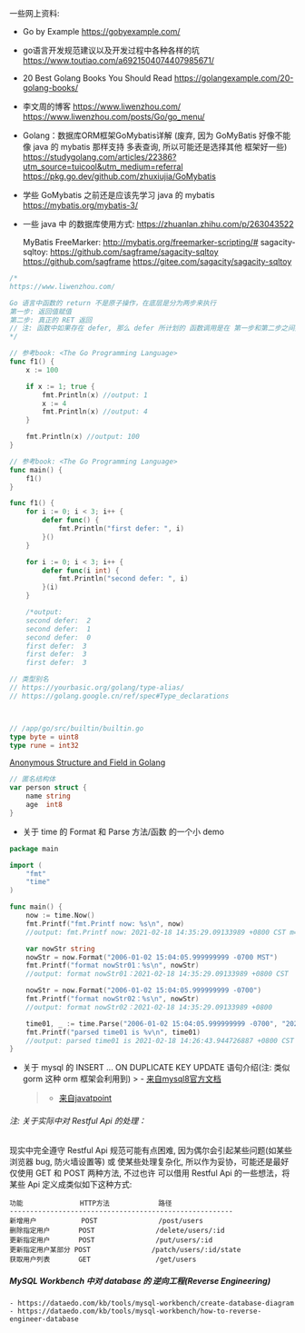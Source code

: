 

一些网上资料:

- Go by Example
	https://gobyexample.com/

- go语言开发规范建议以及开发过程中各种各样的坑
	https://www.toutiao.com/a6921504074407985671/

- 20 Best Golang Books You Should Read
	https://golangexample.com/20-golang-books/

- 李文周的博客
	https://www.liwenzhou.com/
	https://www.liwenzhou.com/posts/Go/go_menu/


- Golang：数据库ORM框架GoMybatis详解 (废弃, 因为 GoMyBatis 好像不能像 java
		的 mybatis 那样支持 多表查询, 所以可能还是选择其他 框架好一些)
  https://studygolang.com/articles/22386?utm_source=tuicool&utm_medium=referral
	https://pkg.go.dev/github.com/zhuxiujia/GoMybatis

-	学些 GoMybatis 之前还是应该先学习 java 的 mybatis
	https://mybatis.org/mybatis-3/


- 一些 java 中 的数据库使用方式:
	https://zhuanlan.zhihu.com/p/263043522

	MyBatis FreeMarker: http://mybatis.org/freemarker-scripting/#
	sagacity-sqltoy: https://github.com/sagframe/sagacity-sqltoy
                   https://github.com/sagframe
                   https://gitee.com/sagacity/sagacity-sqltoy





```go
/*
https://www.liwenzhou.com/

Go 语言中函数的 return 不是原子操作，在底层是分为两步来执行
第一步: 返回值赋值
第二步: 真正的 RET 返回
// 注: 函数中如果存在 defer, 那么 defer 所计划的 函数调用是在 第一步和第二步之间执行
*/

```


```go
// 参考book: <The Go Programming Language>
func f1() {
	x := 100

	if x := 1; true {
		fmt.Println(x) //output: 1
		x := 4
		fmt.Println(x) //output: 4
	}

	fmt.Println(x) //output: 100
}
```


```go
// 参考book: <The Go Programming Language>
func main() {
	f1()
}

func f1() {
	for i := 0; i < 3; i++ {
		defer func() {
			fmt.Println("first defer: ", i)
		}()
	}

	for i := 0; i < 3; i++ {
		defer func(i int) {
			fmt.Println("second defer: ", i)
		}(i)
	}

	/*output:
	second defer:  2
	second defer:  1
	second defer:  0
	first defer:  3
	first defer:  3
	first defer:  3
```


```go
// 类型别名
// https://yourbasic.org/golang/type-alias/
// https://golang.google.cn/ref/spec#Type_declarations



// /app/go/src/builtin/builtin.go
type byte = uint8
type rune = int32


```


[Anonymous Structure and Field in Golang](https://www.geeksforgeeks.org/anonymous-structure-and-field-in-golang/#:~:text=In%20Go%20language%2C%20you%20are%20allowed%20to%20create,%3A%3D%20struct%20%7B%20%2F%2F%20fields%20%7D%20%7B%2F%2F%20Field_values%7D)
```go
// 匿名结构体
var person struct {
	name string
	age  int8
}
```


- 关于 time 的 Format 和 Parse 方法/函数 的一个小 demo
```go
package main

import (
	"fmt"
	"time"
)

func main() {
	now := time.Now()
	fmt.Printf("fmt.Printf now: %s\n", now)
	//output: fmt.Printf now: 2021-02-18 14:35:29.09133989 +0800 CST m=+0.000043098

	var nowStr string
	nowStr = now.Format("2006-01-02 15:04:05.999999999 -0700 MST")
	fmt.Printf("format nowStr01：%s\n", nowStr)
	//output: format nowStr01：2021-02-18 14:35:29.09133989 +0800 CST

	nowStr = now.Format("2006-01-02 15:04:05.999999999 -0700")
	fmt.Printf("format nowStr02：%s\n", nowStr)
	//output: format nowStr02：2021-02-18 14:35:29.09133989 +0800

	time01, _ := time.Parse("2006-01-02 15:04:05.999999999 -0700", "2021-02-18 14:26:43.944726887 +0800")
	fmt.Printf("parsed time01 is %v\n", time01)
	//output: parsed time01 is 2021-02-18 14:26:43.944726887 +0800 CST
}

```

- 关于 mysql 的 INSERT ... ON DUPLICATE KEY UPDATE 语句介绍(注: 类似 gorm 这种 orm 框架会利用到)
		> - [来自mysql8官方文档](https://dev.mysql.com/doc/refman/8.0/en/insert-on-duplicate.html)
    > - [来自javatpoint](https://www.javatpoint.com/mysql-insert-on-duplicate-key-update#:~:text=The%20Insert%20on%20Duplicate%20Key%20Update%20statement%20is,column%2C%20then%20updation%20of%20the%20existing%20row%20occurs.)



###### 注: 关于实际中对 Restful Api 的处理：
现实中完全遵守 Restful Api 规范可能有点困难, 因为偶尔会引起某些问题(如某些浏览器 bug, 防火墙设置等)
或 使某些处理复杂化, 所以作为妥协，可能还是最好仅使用 GET 和  POST 两种方法, 不过也许
可以借用 Restful Api 的一些想法，将某些 Api 定义成类似如下这种方式:
```text
功能              HTTP方法            路径
-------------------------------------------------------
新增用户           POST               /post/users
删除指定用户       POST               /delete/users/:id
更新指定用户       POST               /put/users/:id
更新指定用户某部分 POST               /patch/users/:id/state
获取用户列表       GET                /get/users
```



##### MySQL Workbench 中对 database 的 逆向工程(Reverse Engineering)
	- https://dataedo.com/kb/tools/mysql-workbench/create-database-diagram
	- https://dataedo.com/kb/tools/mysql-workbench/how-to-reverse-engineer-database





















